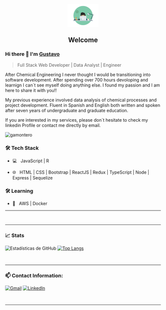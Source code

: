 <p align="center">
 <img width="100px" src="https://github.com/nirala96/nirala96/blob/master/70804f7e25b11f29db904f2fa7b4cd9d.gif" align="center" alt="Github Readme Stats" />
 <h2 align="center">Welcome</h2>
</p>

### Hi there 👋 I'm [Gustavo](https://www.linkedin.com/in/gamontero/)
> Full Stack Web Developer | Data Analyst | Engineer 

After Chemical Engineering I never thought I would be transitioning into software development. After spending over 700 hours devoloping and learnign I can´t see myself doing anything else. I found my passion and I am here to share it with you!! 

My previous experience involved data analysis of chemical processes and project development. Fluent in Spanish and English both written and spoken after seven years of undergraduate and graduate education.

If you are interested in my services, please don´t hesitate to check my linkedin Profile or contact me directly by email. 




<img src="https://komarev.com/ghpvc/?username=gamontero" alt="gamontero" />


<h3>🛠 Tech Stack</h3>



- 💻 &nbsp; JavaScript | R 

- 🌐 &nbsp; HTML | CSS | Bootstrap | ReactJS | Redux | TypeScript | Node | Express | Sequelize 

<!--

- 🛢 &nbsp; MySQL | PosgresSQL

- 🔧 &nbsp; Git | Markdown | Excel

- 🌐 SCRUM;


-->



<h3>🛠 Learning</h3>

- 🔧 &nbsp; AWS | Docker 

<hr>


<br>

---
### 📈 Stats 

![Estadísticas de GitHub](https://github-readme-stats.vercel.app/api?username=gamontero&hide=contribs,prs&theme=buefy&show_icons=true) [![Top Langs](https://github-readme-stats.vercel.app/api/top-langs/?username=gamontero&layout=compact&theme=buefy)](https://github.com/gamontero/github-readme-stats)

<br>

---

### 📫 Contact Information:

[![Gmail](https://img.shields.io/badge/-GMAIL-D14836?style=for-the-badge&logo=gmail&logoColor=white)](mailto:gusmontero@gmail.com)
[![LinkedIn](https://img.shields.io/badge/-LINKEDIN-0077B5?style=for-the-badge&logo=linkedin&logoColor=white)](https://www.linkedin.com/in/gamontero/)


<br>

--- 
